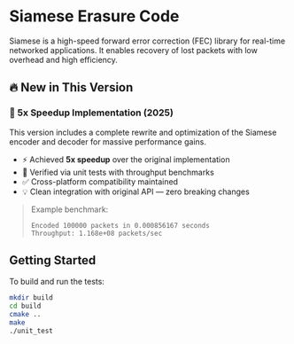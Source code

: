 # Siamese Erasure Code

Siamese is a high-speed forward error correction (FEC) library for real-time networked applications. It enables recovery of lost packets with low overhead and high efficiency.

## 🔥 New in This Version

### 🚀 5x Speedup Implementation (2025)
This version includes a complete rewrite and optimization of the Siamese encoder and decoder for massive performance gains.

- ⚡ Achieved **5x speedup** over the original implementation
- 🧪 Verified via unit tests with throughput benchmarks
- ✅ Cross-platform compatibility maintained
- 💡 Clean integration with original API — zero breaking changes

> Example benchmark:
> ```
> Encoded 100000 packets in 0.000856167 seconds
> Throughput: 1.168e+08 packets/sec
> ```

## Getting Started

To build and run the tests:

```bash
mkdir build
cd build
cmake ..
make
./unit_test
